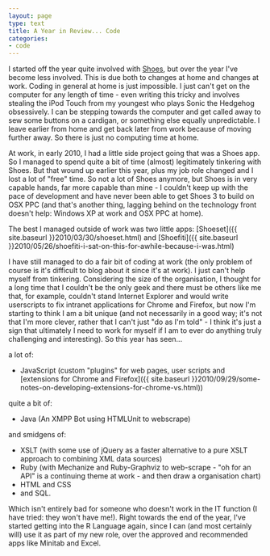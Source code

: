 ```yaml
---
layout: page
type: text
title: A Year in Review... Code
categories: 
- code
---
```

I started off the year quite involved with [Shoes](http://blog.shoesrb.com/), but over the year I've become less involved. This is due both to changes at home and changes at work. Coding in general at home is just impossible. I just can't get on the computer for any length of time - even writing this tricky and involves stealing the iPod Touch from my youngest who plays Sonic the Hedgehog obsessively. I can be stepping towards the computer and get called away to sew some buttons on a cardigan, or something else equally unpredictable. I leave earlier from home and get back later from work because of moving further away. So there is just no computing time at home. 

At work, in early 2010, I had a little side project going that was a Shoes app. So I managed to spend quite a bit of time (almost) legitimately tinkering with Shoes. But that wound up earlier this year, plus my job role changed and I lost a lot of "free" time. So not a lot of Shoes anymore, but Shoes is in very capable hands, far more capable than mine - I couldn't keep up with the pace of development and have never been able to get Shoes 3 to build on OSX PPC (and that's another thing, lagging behind on the technology front doesn't help: Windows XP at work and OSX PPC at home). 

The best I managed outside of work was two little apps: [Shoeset]({{ site.baseurl }}2010/03/30/shoeset.html) and [Shoefiti]({{ site.baseurl }}2010/05/26/shoefiti-i-sat-on-this-for-awhile-because-i-was.html)

I have still managed to do a fair bit of coding at work (the only problem of course is it's difficult to blog about it since it's at work). I just can't help myself from tinkering. Considering the size of the organisation, I thought for a long time that I couldn't be the only geek and there must be others like me that, for example, couldn't stand Internet Explorer and would write userscripts to fix intranet applications for Chrome and Firefox, but now I'm starting to think I am a bit unique (and not necessarily in a good way; it's not that I'm more clever, rather that I can't just "do as I'm told" - I think it's just a sign that ultimately I need to work for myself if I am to ever do anything truly challenging and interesting). So this year has seen...

a lot of:

* JavaScript (custom "plugins" for web pages, user scripts and [extensions for Chrome and Firefox]({{ site.baseurl }}2010/09/29/some-notes-on-developing-extensions-for-chrome-vs.html))

quite a bit of:

* Java (An XMPP Bot using HTMLUnit to webscrape)

and smidgens of:

* XSLT (with some use of jQuery as a faster alternative to a pure XSLT approach to combining XML data sources)
* Ruby (with Mechanize and Ruby-Graphviz to web-scrape - "oh for an API" is a continuing theme at work - and then draw a organisation chart)
* HTML and CSS
* and SQL.

Which isn't entirely bad for someone who doesn't work in the IT function (I have tried: they won't have me!). Right towards the end of the year, I've started getting into the R Language again, since I can (and most certainly will) use it as part of my new role, over the approved and recommended apps like Minitab and Excel. 
